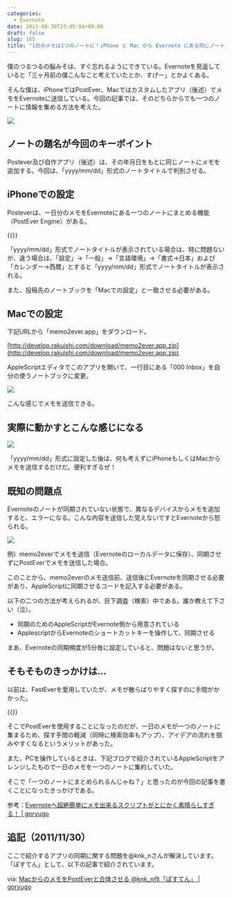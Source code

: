 ```yaml
---
categories:
  - Evernote
date: 2011-08-30T23:05:04+09:00
draft: false
slug: 165
title: "1日のメモは1つのノートに！iPhone と Mac から Evernote にある同じノートにメモを集めよう！"
---
```


僕のつるつるの脳みそは、すぐ忘れるようにできている。Evernoteを見返していると「三ヶ月前の僕こんなこと考えていたとか、すげー」とかよくある。

そんな僕は、iPhoneではPostEver、Macではカスタムしたアプリ（後述）でメモをEvernoteに送信している。今回の記事では、そのどちらからでも一つのノートに情報を集める方法を考えた。

![](/images/2011/09/0165_1.png)

## ノートの題名が今回のキーポイント

Postever及び自作アプリ（後述）は、その年月日をもとに同じノートにメモを追加する。今回は、「yyyy/mm/dd」形式のノートタイトルで判別させる。

## iPhoneでの設定

Posteverは、一日分のメモをEvernoteにある一つのノートにまとめる機能（PostEver Engine）がある。

{{<app id="422023962" title="PostEver 2.2.2（￥170）" src="http://a1.mzstatic.com/us/r1000/070/Purple/b3/7a/ec/mzl.hvxudaba.100x100-75.png">}}

「yyyy/mm/dd」形式でノートタイトルが表示されている場合は、特に問題ないが、違う場合は、「設定」→「一般」→「言語環境」→「書式→日本」および「カレンダー→西暦」とすると「yyyy/mm/dd」形式でノートタイトルが表示される。

また、投稿先のノートブックを「Macでの設定」と一致させる必要がある。

## Macでの設定

下記URLから「memo2ever.app」をダウンロード。

[http://develop.rakuishi.com/download/memo2ever.app.zip](http://develop.rakuishi.com/download/memo2ever.app.zip)

AppleScriptエディタでこのアプリを開いて、一行目にある「000 Inbox」を自分の使うノートブックに変更。

![](/images/2011/09/0165_2.jpg)

こんな感じでメモを送信できる。

## 実際に動かすとこんな感じになる

![](/images/2011/09/0165_3.jpg)

「yyyy/mm/dd」形式に設定した後は、何も考えずにiPhoneもしくはMacからメモを送信するだけだ。便利すぎるぜ！

## 既知の問題点

Evernoteのノートが同期されていない状態で、異なるデバイスからメモを追加すると、エラーになる。こんな内容を送信した覚えないですとEvernoteから怒られる。

![](/images/2011/09/0165_4.jpg)

例）memo2everでメモを送信（Evernoteのローカルデータに保存）、同期させずにPostEverでメモを送信した場合。

このことから、memo2everのメモ送信前、送信後にEvernoteを同期させる必要があり、AppleScriptに同期させるコードを記入する必要がある。

以下の二つの方法が考えられるが、目下調査（検索）中である。誰か教えて下さい（泣）。

* 同期のためのAppleScriptがEvernote側から用意されている
* ApplescriptからEvernoteのショートカットキーを操作して、同期させる

まあ、Evernoteの同期頻度が5分毎に設定していると、問題はないと思うが。

## そもそものきっかけは…

以前は、FastEverを愛用していたが、メモが散らばりやすく探すのに手間がかかった。

{{<app id="364580273" title="FastEver 1.9（￥170）" src="http://a2.mzstatic.com/us/r1000/109/Purple/d5/30/30/mzl.efyvlpba.100x100-75.png">}}

そこでPostEverを使用することになったのだが、一日のメモが一つのノートに集まるため、探す手間の軽減（同時に検索効率もアップ）、アイデアの流れを掴みやすくなるというメリットがあった。

また、PCを操作しているときは、下記ブログで紹介されているAppleScriptをアレンジしたもので一日のメモを一つのノートに集約していた。

そこで「一つのノートにまとめられるんじゃね？」と思ったのが今回の記事を書くことになったきっかけである。

参考：[Evernoteへ超絶簡単にメモ出来るスクリプトがとにかく素晴らしすぎる！ | goryugo](http://goryugo.com/20110309/endiary/)

## 追記（2011/11/30）

ここで紹介するアプリの同期に関する問題を@knk_nさんが解決しています。「ぽすてん」として、以下の記事で紹介されています。

via: [MacからのメモをPostEverと合体させる @knk_n作「ぽすてん」 | goryugo](http://goryugo.com/20111130/knk_n_evernote/)

